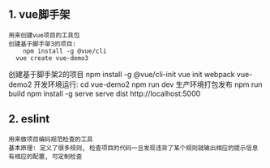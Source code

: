 ## 1. vue脚手架
	用来创建vue项目的工具包
	创建基于脚手架3的项目:
	    npm install -g @vue/cli
      vue create vue-demo3
  创建基于脚手架2的项目
      npm install -g @vue/cli-init
	    vue init webpack vue-demo2
	开发环境运行:
	    cd vue-demo2
	    npm run dev
	生产环境打包发布
	    npm run build
	    npm install -g serve
	    serve dist
	    http://localhost:5000

## 2. eslint
    用来做项目编码规范检查的工具
    基本原理: 定义了很多规则, 检查项目的代码一旦发现违背了某个规则就输出相应的提示信息
    有相应的配置, 可定制检查
